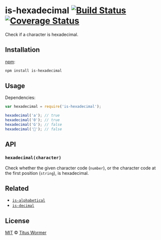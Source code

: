 # is-hexadecimal [![Build Status][travis-badge]][travis] [![Coverage Status][codecov-badge]][codecov]

<!--lint disable heading-increment list-item-spacing-->

Check if a character is hexadecimal.

## Installation

[npm][npm-install]:

```bash
npm install is-hexadecimal
```

## Usage

Dependencies:

```javascript
var hexadecimal = require('is-hexadecimal');

hexadecimal('a'); // true
hexadecimal('0'); // true
hexadecimal('G'); // false
hexadecimal('💩'); // false
```

## API

### `hexadecimal(character)`

Check whether the given character code (`number`), or the character
code at the first position (`string`), is hexadecimal.

## Related

*   [`is-alphabetical`](https://github.com/wooorm/is-alphabetical)
*   [`is-decimal`](https://github.com/wooorm/is-decimal)

## License

[MIT][license] © [Titus Wormer][author]

<!-- Definitions -->

[travis-badge]: https://img.shields.io/travis/wooorm/is-hexadecimal.svg

[travis]: https://travis-ci.org/wooorm/is-hexadecimal

[codecov-badge]: https://img.shields.io/codecov/c/github/wooorm/is-hexadecimal.svg

[codecov]: https://codecov.io/github/wooorm/is-hexadecimal

[npm-install]: https://docs.npmjs.com/cli/install

[license]: LICENSE

[author]: http://wooorm.com
